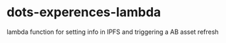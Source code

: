 # dots-experences-lambda
lambda function for setting info in IPFS and triggering a AB asset refresh
